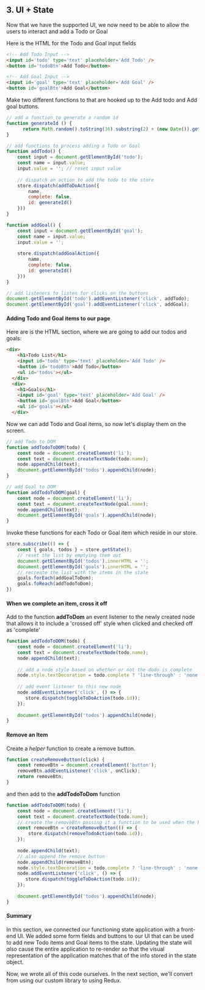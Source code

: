 ## 3. UI + State

Now that we have the supported UI, we now need to be able to allow the users to interact and add a Todo or Goal

Here is the HTML for the Todo and Goal input fields

```html
<!-- Add Todo Input -->
<input id='todo' type='text' placeholder='Add Todo' />
<button id='todoBtn'>Add Todo</button>

<!-- Add Goal Input -->
<input id='goal' type='text' placeholder='Add Goal' />
<button id='goalBtn'>Add Goal</button>

```

Make two different functions to that are hooked up to the Add todo and Add goal buttons.

```js
// add a function to generate a random id
function generateId () {
      return Math.random().toString(36).substring(2) + (new Date()).getTime().toString(36);
}

// add functions to process adding a Todo or Goal
function addTodo() {
    const input = document.getElementById('todo');
    const name = input.value;
    input.value = ''; // reset input value 
    
    // dispatch an action to add the todo to the store
    store.dispatch(addToDoAction({
        name,
        complete: false,
        id: generateId()
    }))
}

function addGoal() {
    const input = document.getElementById('goal');
    const name = input.value;
    input.value = '';
    
    store.dispatch(addGoalAction({
        name,
        complete: false,
        id: generateId()
    }))
}

// add listeners to listen for clicks on the buttons
document.getElementById('todo').addEventListener('click', addTodo);
document.getElementById('goal').addEventListener('click', addGoal);
```



#### Adding Todo and Goal items to our page

Here are is the HTML section, where we are going to add our todos and goals:

```html
<div>
    <h1>Todo List</h1>
    <input id='todo' type='text' placeholder='Add Todo' />
    <button id='todoBtn'>Add Todo</button>
    <ul id='todos'></ul>
  </div>
  <div>
    <h1>Goals</h1>
    <input id='goal' type='text' placeholder='Add Goal' />
    <button id='goalBtn'>Add Goal</button>
    <ul id='goals'></ul>
  </div>
```

Now we can add Todo and Goal items, so now let's display them on the screen.

```js
// add Todo to DOM
function addTodoToDOM(todo) {
    const node = document.createElement('li');
    const text = document.createTextNode(todo.name);
    node.appendChild(text);
    document.getElementById('todos').appendChild(node);
}

// add Goal to DOM
function addTodoToDOM(goal) {
    const node = document.createElement('li');
    const text = document.createTextNode(goal.name);
    node.appendChild(text);
    document.getElementById('goals').appendChild(node);
}
```

Invoke these functions for each Todo or Goal item which reside in our store.

```js
store.subscribe(() => {
    const { goals, todos } = store.getState();
    // reset the list by emptying them out 
    document.getElementById('todos').innerHTML = '';
    document.getElementById('goals').innerHTML = '';
    // recreate the list with the items in the state
    goals.forEach(addGoalToDom);
    goals.foReach(addTodoToDom);
})
```

#### When we complete an item, cross it off	

Add to the function **addToDom** an event listener to the newly created node that allows it to include a 'crossed off' style when clicked and checked off as 'complete'

```js
function addTodoToDOM(todo) {
    const node = document.createElement('li');
    const text = document.createTextNode(todo.name);
    node.appendChild(text);
    
    // add a node style based on whether or not the dodo is complete
    node.style.textDecoration = todo.complete ? 'line-through' : 'none';
    
    // add event listener to this new node
    node.addEventListener('click', () => {
       store.dispatch(toggleToDoAction(todo.id)); 
    });
    
    document.getElementById('todos').appendChild(node);
}
```

#### Remove an Item

Create a *helper* function to create a remove button.

```js
function createRemoveButton(click) {
    const removeBtn = document.createElement('button');
    removeBtn.addEventListener('click', onClick);
    return removeBtn;
}
```

and then add to the **addTodoToDom** function

```js
function addTodoToDOM(todo) {
    const node = document.createElement('li');
    const text = document.createTextNode(todo.name);
    // create the removeBtn passing it a function to be used when the button is clicked
    const removeBtn = createRemoveButton(() => {
        store.dispatch(removeTodoAction(todo.id));
    });
    
    node.appendChild(text);
    // also append the remove button
    node.appendChild(removeBtn);
    node.style.textDecoration = todo.complete ? 'line-through' : 'none';
    node.addEventListener('click', () => {
       store.dispatch(toggleToDoAction(todo.id)); 
    });
    
    document.getElementById('todos').appendChild(node);
}
```

#### Summary

In this section, we connected our functioning state application with a front-end UI. We added some form fields and buttons to our UI that can  be used to add new Todo items and Goal items to the state. Updating the  state will *also* cause the entire application to re-render so  that the visual representation of the application matches that of the  info stored in the state object.

Now, we wrote all of this code ourselves. In the next section, we'll convert from using our custom library to using Redux.